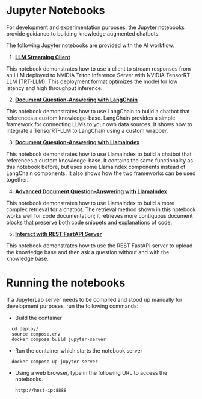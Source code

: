 # Jupyter Notebooks
For development and experimentation purposes, the Jupyter notebooks provide guidance to building knowledge augmented chatbots.

The following Jupyter notebooks are provided with the AI workflow:

1. [**LLM Streaming Client**](../notebooks/01-llm-streaming-client.ipynb)

This notebook demonstrates how to use a client to stream responses from an LLM deployed to NVIDIA Triton Inference Server with NVIDIA TensorRT-LLM (TRT-LLM). This deployment format optimizes the model for low latency and high throughput inference.

2. [**Document Question-Answering with LangChain**](../notebooks/02_langchain_simple.ipynb)

This notebook demonstrates how to use LangChain to build a chatbot that references a custom knowledge-base. LangChain provides a simple framework for connecting LLMs to your own data sources. It shows how to integrate a TensorRT-LLM to LangChain using a custom wrapper.

3. [**Document Question-Answering with LlamaIndex**](../notebooks/03_llama_index_simple.ipynb)

This notebook demonstrates how to use LlamaIndex to build a chatbot that references a custom knowledge-base. It contains the same functionality as this notebook before, but uses some LlamaIndex components instead of LangChain components. It also shows how the two frameworks can be used together.

4. [**Advanced Document Question-Answering with LlamaIndex**](../notebooks/04_llamaindex_hier_node_parser.ipynb)

This notebook demonstrates how to use LlamaIndex to build a more complex retrieval for a chatbot. The retrieval method shown in this notebook works well for code documentation; it retrieves more contiguous document blocks that preserve both code snippets and explanations of code.

5. [**Interact with REST FastAPI Server**](../notebooks/05_dataloader.ipynb)

This notebook demonstrates how to use the REST FastAPI server to upload the knowledge base and then ask a question without and with the knowledge base.

# Running the notebooks
If a JupyterLab server needs to be compiled and stood up manually for development purposes, run the following commands:
- Build the container
```
  cd deploy/
  source compose.env
  docker compose build jupyter-server
```
- Run the container which starts the notebook server
```
  docker compose up jupyter-server
```
- Using a web browser, type in the following URL to access the notebooks.

    ``http://host-ip:8888``